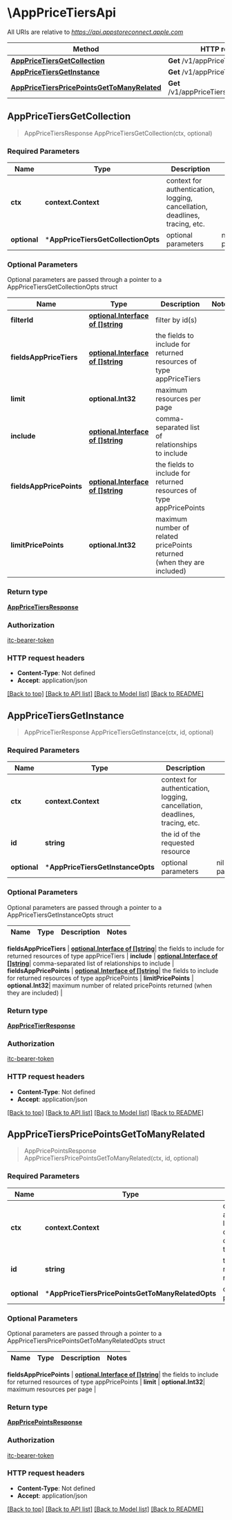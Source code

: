 # \AppPriceTiersApi

All URIs are relative to *https://api.appstoreconnect.apple.com*

Method | HTTP request | Description
------------- | ------------- | -------------
[**AppPriceTiersGetCollection**](AppPriceTiersApi.md#AppPriceTiersGetCollection) | **Get** /v1/appPriceTiers | 
[**AppPriceTiersGetInstance**](AppPriceTiersApi.md#AppPriceTiersGetInstance) | **Get** /v1/appPriceTiers/{id} | 
[**AppPriceTiersPricePointsGetToManyRelated**](AppPriceTiersApi.md#AppPriceTiersPricePointsGetToManyRelated) | **Get** /v1/appPriceTiers/{id}/pricePoints | 



## AppPriceTiersGetCollection

> AppPriceTiersResponse AppPriceTiersGetCollection(ctx, optional)



### Required Parameters


Name | Type | Description  | Notes
------------- | ------------- | ------------- | -------------
**ctx** | **context.Context** | context for authentication, logging, cancellation, deadlines, tracing, etc.
 **optional** | ***AppPriceTiersGetCollectionOpts** | optional parameters | nil if no parameters

### Optional Parameters

Optional parameters are passed through a pointer to a AppPriceTiersGetCollectionOpts struct


Name | Type | Description  | Notes
------------- | ------------- | ------------- | -------------
 **filterId** | [**optional.Interface of []string**](string.md)| filter by id(s) | 
 **fieldsAppPriceTiers** | [**optional.Interface of []string**](string.md)| the fields to include for returned resources of type appPriceTiers | 
 **limit** | **optional.Int32**| maximum resources per page | 
 **include** | [**optional.Interface of []string**](string.md)| comma-separated list of relationships to include | 
 **fieldsAppPricePoints** | [**optional.Interface of []string**](string.md)| the fields to include for returned resources of type appPricePoints | 
 **limitPricePoints** | **optional.Int32**| maximum number of related pricePoints returned (when they are included) | 

### Return type

[**AppPriceTiersResponse**](AppPriceTiersResponse.md)

### Authorization

[itc-bearer-token](../README.md#itc-bearer-token)

### HTTP request headers

- **Content-Type**: Not defined
- **Accept**: application/json

[[Back to top]](#) [[Back to API list]](../README.md#documentation-for-api-endpoints)
[[Back to Model list]](../README.md#documentation-for-models)
[[Back to README]](../README.md)


## AppPriceTiersGetInstance

> AppPriceTierResponse AppPriceTiersGetInstance(ctx, id, optional)



### Required Parameters


Name | Type | Description  | Notes
------------- | ------------- | ------------- | -------------
**ctx** | **context.Context** | context for authentication, logging, cancellation, deadlines, tracing, etc.
**id** | **string**| the id of the requested resource | 
 **optional** | ***AppPriceTiersGetInstanceOpts** | optional parameters | nil if no parameters

### Optional Parameters

Optional parameters are passed through a pointer to a AppPriceTiersGetInstanceOpts struct


Name | Type | Description  | Notes
------------- | ------------- | ------------- | -------------

 **fieldsAppPriceTiers** | [**optional.Interface of []string**](string.md)| the fields to include for returned resources of type appPriceTiers | 
 **include** | [**optional.Interface of []string**](string.md)| comma-separated list of relationships to include | 
 **fieldsAppPricePoints** | [**optional.Interface of []string**](string.md)| the fields to include for returned resources of type appPricePoints | 
 **limitPricePoints** | **optional.Int32**| maximum number of related pricePoints returned (when they are included) | 

### Return type

[**AppPriceTierResponse**](AppPriceTierResponse.md)

### Authorization

[itc-bearer-token](../README.md#itc-bearer-token)

### HTTP request headers

- **Content-Type**: Not defined
- **Accept**: application/json

[[Back to top]](#) [[Back to API list]](../README.md#documentation-for-api-endpoints)
[[Back to Model list]](../README.md#documentation-for-models)
[[Back to README]](../README.md)


## AppPriceTiersPricePointsGetToManyRelated

> AppPricePointsResponse AppPriceTiersPricePointsGetToManyRelated(ctx, id, optional)



### Required Parameters


Name | Type | Description  | Notes
------------- | ------------- | ------------- | -------------
**ctx** | **context.Context** | context for authentication, logging, cancellation, deadlines, tracing, etc.
**id** | **string**| the id of the requested resource | 
 **optional** | ***AppPriceTiersPricePointsGetToManyRelatedOpts** | optional parameters | nil if no parameters

### Optional Parameters

Optional parameters are passed through a pointer to a AppPriceTiersPricePointsGetToManyRelatedOpts struct


Name | Type | Description  | Notes
------------- | ------------- | ------------- | -------------

 **fieldsAppPricePoints** | [**optional.Interface of []string**](string.md)| the fields to include for returned resources of type appPricePoints | 
 **limit** | **optional.Int32**| maximum resources per page | 

### Return type

[**AppPricePointsResponse**](AppPricePointsResponse.md)

### Authorization

[itc-bearer-token](../README.md#itc-bearer-token)

### HTTP request headers

- **Content-Type**: Not defined
- **Accept**: application/json

[[Back to top]](#) [[Back to API list]](../README.md#documentation-for-api-endpoints)
[[Back to Model list]](../README.md#documentation-for-models)
[[Back to README]](../README.md)


